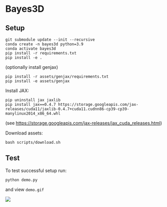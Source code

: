 # Bayes3D


## Setup

```
git submodule update --init --recursive
conda create -n bayes3d python=3.9
conda activate bayes3d
pip install -r requirements.txt
pip install -e .
```

(optionally install genjax)
```
pip install -r assets/genjax/requirements.txt
pip install -e assets/genjax
```

Install JAX:
```
pip uninstall jax jaxlib
pip install jax==0.4.7 https://storage.googleapis.com/jax-releases/cuda11/jaxlib-0.4.7+cuda11.cudnn86-cp39-cp39-manylinux2014_x86_64.whl
```
(see https://storage.googleapis.com/jax-releases/jax_cuda_releases.html)


Download assets:
```
bash scripts/download.sh
```

## Test

To test successful setup run:
```
python demo.py
```
and view `demo.gif`

![](assets/demo.gif)

